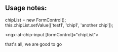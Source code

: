 ## Usage notes:

chipList = new FormControl();  
this.chipList.setValue(['test1', 'chip1', 'another chip']);  
  
<ngx-at-chip-input [formControl]="chipList"></ngx-at-chip-input>  
  
that's all, we are good to go  